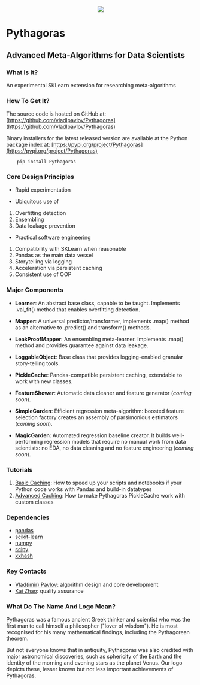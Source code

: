 <div align="center">
  <img src="http://vlpavlov.org/Pythagoras-Logo3.svg"><br>
</div>

# Pythagoras
## Advanced Meta-Algorithms for Data Scientists

### What Is It?

An experimental SKLearn extension for researching meta-algorithms 

### How To Get It?

The source code is hosted on GitHub at:
[https://github.com/vladlpavlov/Pythagoras](https://github.com/vladlpavlov/Pythagoras) 

Binary installers for the latest released version are available at the Python package index at:
[https://pypi.org/project/Pythagoras](https://pypi.org/project/Pythagoras)

        pip install Pythagoras

### Core Design Principles 

* Rapid experimentation

* Ubiquitous use of
1. Overfitting detection 
2. Ensembling  
3. Data leakage prevention 

* Practical software engineering
1. Compatibility with SKLearn when reasonable
2. Pandas as the main data vessel
3. Storytelling via logging
4. Acceleration via persistent caching
5. Consistent use of OOP

### Major Components

* **Learner**: An abstract base class, capable to be taught. 
Implements .val_fit() method that enables overfitting detection.

* **Mapper**: A universal predictor/transformer, implements .map() method 
as an alternative to .predict() and transform() methods.

* **LeakProofMapper**: An ensembling meta-learner. Implements .map() method 
 and provides guarantee against data leakage.

* **LoggableObject**: Base class that provides logging-enabled granular story-telling tools.

* **PickleCache**: Pandas-compatible persistent caching, extendable to work with new classes.

* **FeatureShower**: Automatic data cleaner and feature generator (*coming soon*).

* **SimpleGarden**: Efficient regression meta-algorithm: boosted feature selection factory creates 
an assembly of parsimonious estimators (*coming soon*).

* **MagicGarden**: Automated regression baseline creator. It builds well-performing regression models that 
require no manual work from data scientists: no EDA, no data cleaning and no feature engineering (*coming soon*). 

### Tutorials

1. [Basic Caching](https://github.com/vladlpavlov/Pythagoras/blob/master/Pythagoras_caching_introductory_tutorial.ipynb): 
How to speed up your scripts and notebooks if your Python code works with Pandas and build-in datatypes
2. [Advanced Caching](https://github.com/vladlpavlov/Pythagoras/blob/master/Pythagoras_caching_advanced_tutorial.ipynb): 
How to make Pythagoras PickleCache work with custom classes 


### Dependencies

* [pandas](https://pandas.pydata.org/)
* [scikit-learn](https://scikit-learn.org/) 
* [numpy](https://numpy.org/)
* [scipy](https://www.scipy.org/)
* [xxhash](https://pypi.org/project/xxhash/)


### Key Contacts

* [Vlad(imir) Pavlov](https://www.linkedin.com/in/vlpavlov/): algorithm design and core development 
* [Kai Zhao](https://www.linkedin.com/in/kaimzhao/): quality assurance

### What Do The Name And Logo Mean?

Pythagoras was a famous ancient Greek thinker and scientist 
who was the first man to call himself a philosopher ("lover of wisdom"). 
He is most recognised for his many mathematical findings, 
including the Pythagorean theorem. 

But not everyone knows that in antiquity, Pythagoras was also credited with major astronomical discoveries,
such as sphericity of the Earth and the identity of the morning and evening stars as the planet Venus. 
Our logo depicts these, lesser known but not less important achievements of Pythagoras.